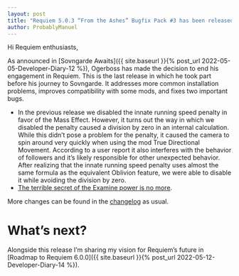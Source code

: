 ```yaml
---
layout: post
title: "Requiem 5.0.3 “From the Ashes” Bugfix Pack #3 has been released"
author: ProbablyManuel
---
```

Hi Requiem enthusiasts,

As announced in [Sovngarde Awaits]({{ site.baseurl }}{% post_url 2022-05-05-Developer-Diary-12 %}), Ogerboss has made the decision to end his engagement in Requiem. This is the last release in which he took part before his journey to Sovngarde. It addresses more common installation problems, improves compatibility with some mods, and fixes two important bugs.

* In the previous release we disabled the innate running speed penalty in favor of the Mass Effect. However, it turns out the way in which we disabled the penalty caused a division by zero in an internal calculation. While this didn’t pose a problem for the penalty, it caused the camera to spin around very quickly when using the mod True Directional Movement. According to a user report it also interferes with the behavior of followers and it’s likely responsible for other unexpected behavior. After realizing that the innate running speed penalty uses almost the same formula as the equivalent Oblivion feature, we were able to disable it while avoiding the division by zero.
* [The terrible secret of the Examine power is no more](https://www.youtube.com/watch?v=zjA5TEJfxEw).

More changes can be found in the [changelog]({{site.github.repository_url}}/blob/main/components/documentation/src/Changelog.md#requiem-503---from-the-ashes-bugfix-pack-3) as usual.

# What’s next?

Alongside this release I’m sharing my vision for Requiem’s future in [Roadmap to Requiem 6.0.0]({{ site.baseurl }}{% post_url 2022-05-12-Developer-Diary-14 %}).
